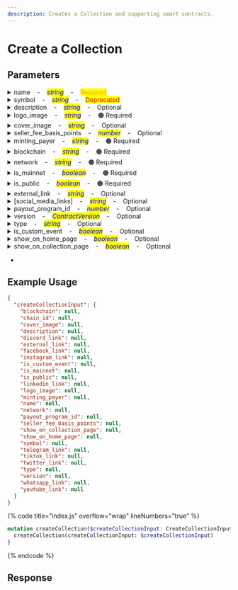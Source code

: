```yaml
---
description: Creates a Collection and supporting smart contracts.
---
```


# Create a Collection

## Parameters

<details>

<summary>name&nbsp;&nbsp;&nbsp;&nbsp;-&nbsp;&nbsp;&nbsp;&nbsp;<mark style="color:blue;"><mark style="color:blue;"><em>string</em></mark></mark>&nbsp;&nbsp;&nbsp;&nbsp;-&nbsp;&nbsp;&nbsp;&nbsp;<mark style="color:orange;">Required</mark></summary>

The name of the collection.

Example: `My first Collection`

</details>

<details>

<summary>symbol&nbsp;&nbsp;&nbsp;&nbsp;-&nbsp;&nbsp;&nbsp;&nbsp;<mark style="color:blue;"><em>string</em></mark>&nbsp;&nbsp;&nbsp;&nbsp;-&nbsp;&nbsp;&nbsp;&nbsp;<mark style="color:red;">Deprecated</mark></summary>

A short symbol or abbreviation for the collection.

Example: `MFC`

</details>

<details>

<summary>description&nbsp;&nbsp;&nbsp;&nbsp;-&nbsp;&nbsp;&nbsp;&nbsp;<mark style="color:blue;"><em>string</em></mark>&nbsp;&nbsp;&nbsp;&nbsp;-&nbsp;&nbsp;&nbsp;&nbsp;Optional</summary>

A brief description of the collection.

Example: `A unique collection of digital artworks.`

</details>

<details>

<summary>logo_image&nbsp;&nbsp;&nbsp;&nbsp;-&nbsp;&nbsp;&nbsp;&nbsp;<mark style="color:blue;"><em>string</em></mark>&nbsp;&nbsp;&nbsp;&nbsp;-&nbsp;&nbsp;&nbsp;&nbsp;<span data-gb-custom-inline data-tag="emoji" data-code="1f7e0">🟠</span> Required</summary>

URL or path to the logo image for the collection.

Example: `https://example.com/logo.png`

</details>

<details>

<summary>cover_image&nbsp;&nbsp;&nbsp;&nbsp;-&nbsp;&nbsp;&nbsp;&nbsp;<mark style="color:blue;"><em>string</em></mark>&nbsp;&nbsp;&nbsp;&nbsp;-&nbsp;&nbsp;&nbsp;&nbsp;Optional</summary>

URL or path to the cover image for the collection.

Example: `https://example.com/cover.jpg`

</details>

<details>

<summary>seller_fee_basis_points&nbsp;&nbsp;&nbsp;&nbsp;-&nbsp;&nbsp;&nbsp;&nbsp;<mark style="color:blue;"><mark style="color:blue;"><em>number</em></mark></mark>&nbsp;&nbsp;&nbsp;&nbsp;-&nbsp;&nbsp;&nbsp;&nbsp;Optional</summary>

The seller fee in basis points.

Example: `250` (representing 2.5%)

</details>

<details>

<summary>minting_payer&nbsp;&nbsp;&nbsp;&nbsp;-&nbsp;&nbsp;&nbsp;&nbsp;<mark style="color:blue;"><em>string</em></mark>&nbsp;&nbsp;&nbsp;&nbsp;-&nbsp;&nbsp;&nbsp;&nbsp;<span data-gb-custom-inline data-tag="emoji" data-code="1f7e0">🟠</span> Required</summary>

Wallet address responsible for paying minting fees.

Example: `0x123abc...`

</details>

<details>

<summary>blockchain&nbsp;&nbsp;&nbsp;&nbsp;-&nbsp;&nbsp;&nbsp;&nbsp;<mark style="color:blue;"><em>string</em></mark>&nbsp;&nbsp;&nbsp;&nbsp;-&nbsp;&nbsp;&nbsp;&nbsp;<span data-gb-custom-inline data-tag="emoji" data-code="1f7e0">🟠</span> Required</summary>

The blockchain on which the collection is based, restricted to 'ethereum' or 'polygon'.

Example: `ethereum`

</details>

<details>

<summary>network&nbsp;&nbsp;&nbsp;&nbsp;-&nbsp;&nbsp;&nbsp;&nbsp;<mark style="color:blue;"><em>string</em></mark>&nbsp;&nbsp;&nbsp;&nbsp;-&nbsp;&nbsp;&nbsp;&nbsp;<span data-gb-custom-inline data-tag="emoji" data-code="1f7e0">🟠</span> Required</summary>

The network name.

Example: `mainnet`

</details>

<details>

<summary>is_mainnet&nbsp;&nbsp;&nbsp;&nbsp;-&nbsp;&nbsp;&nbsp;&nbsp;<mark style="color:blue;"><em>boolean</em></mark>&nbsp;&nbsp;&nbsp;&nbsp;-&nbsp;&nbsp;&nbsp;&nbsp;<span data-gb-custom-inline data-tag="emoji" data-code="1f7e0">🟠</span> Required</summary>

Flag to indicate if the collection is on the main network.

Example: `true`

</details>

<details>

<summary>is_public&nbsp;&nbsp;&nbsp;&nbsp;-&nbsp;&nbsp;&nbsp;&nbsp;<mark style="color:blue;"><em>boolean</em></mark>&nbsp;&nbsp;&nbsp;&nbsp;-&nbsp;&nbsp;&nbsp;&nbsp;<span data-gb-custom-inline data-tag="emoji" data-code="1f7e0">🟠</span> Required</summary>

Flag to indicate if the collection is public.

Example: `true`

</details>

<details>

<summary>external_link&nbsp;&nbsp;&nbsp;&nbsp;-&nbsp;&nbsp;&nbsp;&nbsp;<mark style="color:blue;"><em>string</em></mark>&nbsp;&nbsp;&nbsp;&nbsp;-&nbsp;&nbsp;&nbsp;&nbsp;Optional</summary>

External link to the collection website or page.

Example: `https://example.com/collection`

</details>

<details>

<summary>[social_media_links]&nbsp;&nbsp;&nbsp;&nbsp;-&nbsp;&nbsp;&nbsp;&nbsp;<mark style="color:blue;"><em>string</em></mark>&nbsp;&nbsp;&nbsp;&nbsp;-&nbsp;&nbsp;&nbsp;&nbsp;Optional</summary>

Links to various social media profiles associated with the collection (telegram_link, discord_link, tiktok_link, whatsapp_link, facebook_link, instagram_link, twitter_link, youtube_link, linkedin_link).

Example:

* telegram_link: `https://t.me/example`
* discord_link: `https://discord.gg/example`
* tiktok_link: `https://www.tiktok.com/@example`
* whatsapp_link: `https://wa.me/1234567890`
* facebook_link: `https://www.facebook.com/example`
* instagram_link: `https://www.instagram.com/example`
* twitter_link: `https://twitter.com/example`
* youtube_link: `https://www.youtube.com/c/example`
* linkedin_link: `https://www.linkedin.com/company/example`

</details>

<details>

<summary>payout_program_id&nbsp;&nbsp;&nbsp;&nbsp;-&nbsp;&nbsp;&nbsp;&nbsp;<mark style="color:blue;"><em>number</em></mark>&nbsp;&nbsp;&nbsp;&nbsp;-&nbsp;&nbsp;&nbsp;&nbsp;Optional</summary>

ID for the payout program associated with the collection.

Example: `101`

</details>

<details>

<summary>version&nbsp;&nbsp;&nbsp;&nbsp;-&nbsp;&nbsp;&nbsp;&nbsp;<mark style="color:blue;"><em>ContractVersion</em></mark>&nbsp;&nbsp;&nbsp;&nbsp;-&nbsp;&nbsp;&nbsp;&nbsp;Optional</summary>

The version of the contract used for the collection.

Example: `v1.0.0`

</details>

<details>

<summary>type&nbsp;&nbsp;&nbsp;&nbsp;-&nbsp;&nbsp;&nbsp;&nbsp;<mark style="color:blue;"><em>string</em></mark>&nbsp;&nbsp;&nbsp;&nbsp;-&nbsp;&nbsp;&nbsp;&nbsp;Optional</summary>

The type or category of the collection.

Example: `art`

</details>

<details>

<summary>is_custom_event&nbsp;&nbsp;&nbsp;&nbsp;-&nbsp;&nbsp;&nbsp;&nbsp;<mark style="color:blue;"><em>boolean</em></mark>&nbsp;&nbsp;&nbsp;&nbsp;-&nbsp;&nbsp;&nbsp;&nbsp;Optional</summary>

Flag to indicate if the collection uses custom events.

Example: `false`

</details>

<details>

<summary>show_on_home_page&nbsp;&nbsp;&nbsp;&nbsp;-&nbsp;&nbsp;&nbsp;&nbsp;<mark style="color:blue;"><em>boolean</em></mark>&nbsp;&nbsp;&nbsp;&nbsp;-&nbsp;&nbsp;&nbsp;&nbsp;Optional</summary>

Flag to indicate if the collection should be displayed on the home page.

Example: `true`

</details>

<details>

<summary>show_on_collection_page&nbsp;&nbsp;&nbsp;&nbsp;-&nbsp;&nbsp;&nbsp;&nbsp;<mark style="color:blue;"><em>boolean</em></mark>&nbsp;&nbsp;&nbsp;&nbsp;-&nbsp;&nbsp;&nbsp;&nbsp;Optional</summary>

Flag to indicate if the collection should be displayed on the collection page.

Example: `true`

</details>

*

## Example Usage

```json
{
  "createCollectionInput": {
    "blockchain": null,
    "chain_id": null,
    "cover_image": null,
    "description": null,
    "discord_link": null,
    "external_link": null,
    "facebook_link": null,
    "instagram_link": null,
    "is_custom_event": null,
    "is_mainnet": null,
    "is_public": null,
    "linkedin_link": null,
    "logo_image": null,
    "minting_payer": null,
    "name": null,
    "network": null,
    "payout_program_id": null,
    "seller_fee_basis_points": null,
    "show_on_collection_page": null,
    "show_on_home_page": null,
    "symbol": null,
    "telegram_link": null,
    "tiktok_link": null,
    "twitter_link": null,
    "type": null,
    "version": null,
    "whatsapp_link": null,
    "youtube_link": null
  }
}
```

{% code title="index.js" overflow="wrap" lineNumbers="true" %}
```graphql
mutation createCollection($createCollectionInput: CreateCollectionInput) {
  createCollection(createCollectionInput: $createCollectionInput)
}
```
{% endcode %}

## Response
